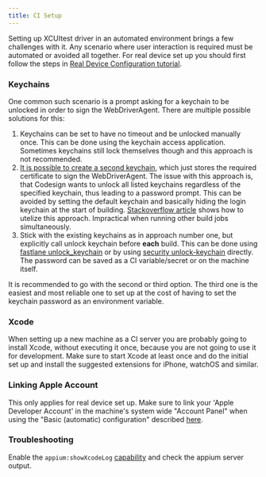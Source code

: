 ```yaml
---
title: CI Setup
---
```


Setting up XCUItest driver in an automated environment brings a few challenges with it.
Any scenario where user interaction is required must be automated or avoided all together.
For real device set up you should first follow the steps in [Real Device Configuration tutorial](real-device-config.md).

### Keychains

One common such scenario is a prompt asking for a keychain to be unlocked in order to sign the WebDriverAgent.
There are multiple possible solutions for this:

1. Keychains can be set to have no timeout and be unlocked manually once. This can be done using the keychain access application. Sometimes keychains still lock themselves though and this approach is not recommended.
2. [It is possible to create a second keychain](../reference/troubleshooting.md#real-device-security-settings), which just stores the required certificate to sign the WebDriverAgent.
The issue with this approach is, that Codesign wants to unlock all listed keychains regardless of the specified keychain, thus leading to a password prompt.
This can be avoided by setting the default keychain and basically hiding the login keychain at the start of building.
[Stackoverflow article](https://stackoverflow.com/questions/16550594/jenkins-xcode-build-works-codesign-fails) shows how to utelize this approach.
Impractical when running other build jobs simultaneously.
3. Stick with the existing keychains as in approach number one, but explicitly call unlock keychain before **each** build. This can be done using [fastlane unlock_keychain](https://docs.fastlane.tools/actions/unlock_keychain/) or by using [security unlock-keychain](https://www.unix.com/man-page/osx/1/security/) directly.
The password can be saved as a CI variable/secret or on the machine itself.

It is recommended to go with the second or third option.
The third one is the easiest and most reliable one to set up at the cost of having to set the keychain password as an environment variable.

### Xcode

When setting up a new machine as a CI server you are probably going to install Xcode, without executing it once, because you are not going to use it for development.
Make sure to start Xcode at least once and do the initial set up and install the suggested extensions for iPhone, watchOS and similar.

### Linking Apple Account

This only applies for real device set up.
Make sure to link your 'Apple Developer Account' in the machine's system wide "Account Panel" when using the "Basic (automatic) configuration" described [here](real-device-config.md#basic-automatic-configuration).

### Troubleshooting

Enable the `appium:showXcodeLog` [capability](../reference/capabilities.md#webdriveragent) and check the appium server output.
